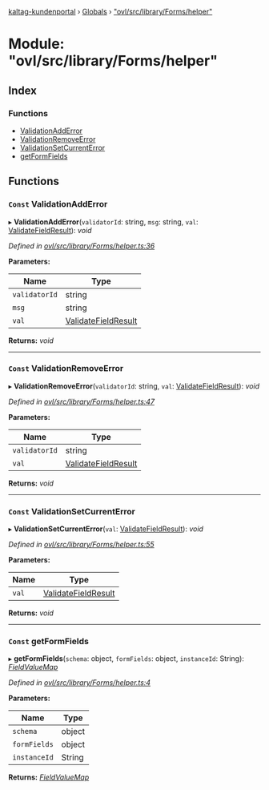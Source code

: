 [kaltag-kundenportal](../README.md) › [Globals](../globals.md) › ["ovl/src/library/Forms/helper"](_ovl_src_library_forms_helper_.md)

# Module: "ovl/src/library/Forms/helper"

## Index

### Functions

* [ValidationAddError](_ovl_src_library_forms_helper_.md#const-validationadderror)
* [ValidationRemoveError](_ovl_src_library_forms_helper_.md#const-validationremoveerror)
* [ValidationSetCurrentError](_ovl_src_library_forms_helper_.md#const-validationsetcurrenterror)
* [getFormFields](_ovl_src_library_forms_helper_.md#const-getformfields)

## Functions

### `Const` ValidationAddError

▸ **ValidationAddError**(`validatorId`: string, `msg`: string, `val`: [ValidateFieldResult](_ovl_src_library_forms_actions_.md#validatefieldresult)): *void*

*Defined in [ovl/src/library/Forms/helper.ts:36](https://github.com/fopsdev/ovl/blob/d5eec59/ovl/src/library/Forms/helper.ts#L36)*

**Parameters:**

Name | Type |
------ | ------ |
`validatorId` | string |
`msg` | string |
`val` | [ValidateFieldResult](_ovl_src_library_forms_actions_.md#validatefieldresult) |

**Returns:** *void*

___

### `Const` ValidationRemoveError

▸ **ValidationRemoveError**(`validatorId`: string, `val`: [ValidateFieldResult](_ovl_src_library_forms_actions_.md#validatefieldresult)): *void*

*Defined in [ovl/src/library/Forms/helper.ts:47](https://github.com/fopsdev/ovl/blob/d5eec59/ovl/src/library/Forms/helper.ts#L47)*

**Parameters:**

Name | Type |
------ | ------ |
`validatorId` | string |
`val` | [ValidateFieldResult](_ovl_src_library_forms_actions_.md#validatefieldresult) |

**Returns:** *void*

___

### `Const` ValidationSetCurrentError

▸ **ValidationSetCurrentError**(`val`: [ValidateFieldResult](_ovl_src_library_forms_actions_.md#validatefieldresult)): *void*

*Defined in [ovl/src/library/Forms/helper.ts:55](https://github.com/fopsdev/ovl/blob/d5eec59/ovl/src/library/Forms/helper.ts#L55)*

**Parameters:**

Name | Type |
------ | ------ |
`val` | [ValidateFieldResult](_ovl_src_library_forms_actions_.md#validatefieldresult) |

**Returns:** *void*

___

### `Const` getFormFields

▸ **getFormFields**(`schema`: object, `formFields`: object, `instanceId`: String): *[FieldValueMap](_ovl_src_library_forms_actions_.md#fieldvaluemap)*

*Defined in [ovl/src/library/Forms/helper.ts:4](https://github.com/fopsdev/ovl/blob/d5eec59/ovl/src/library/Forms/helper.ts#L4)*

**Parameters:**

Name | Type |
------ | ------ |
`schema` | object |
`formFields` | object |
`instanceId` | String |

**Returns:** *[FieldValueMap](_ovl_src_library_forms_actions_.md#fieldvaluemap)*
